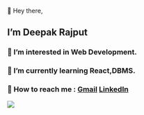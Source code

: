 👋 Hey there,
## I’m **Deepak Rajput**
### 👀 I’m interested in Web Development.
### 🌱 I’m currently learning React,DBMS.
### 💌 How to reach me : [Gmail](mailto:deepak.bcas.du@gmail.com)  [LinkedIn](https://www.linkedin.com/in/deepak-kumar-53a246210/)

![](https://komarev.com/ghpvc/?username=ideepakrajput&color=blueviolet)
